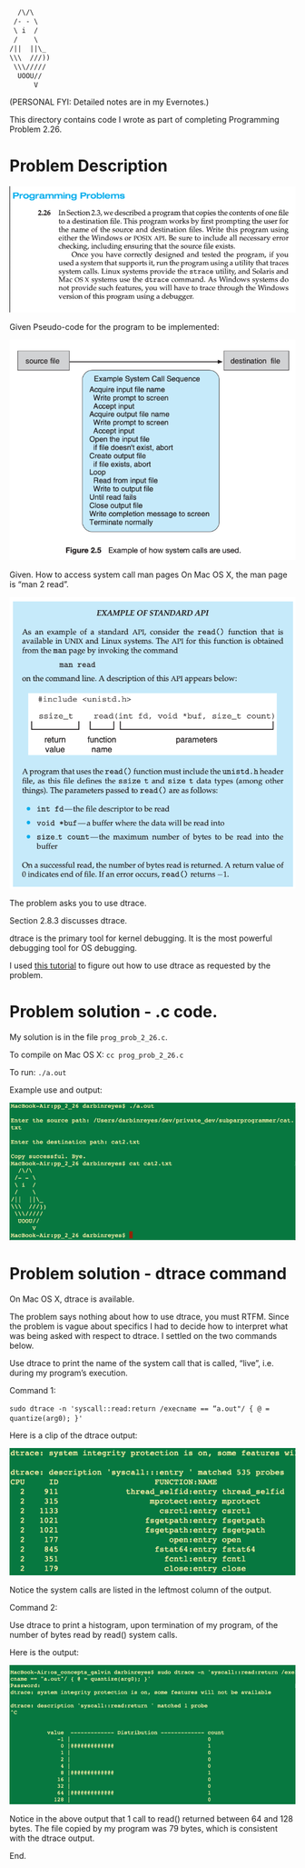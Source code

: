 ```
  /\/\
 /- - \
 \ i  /
 /    \
/||  ||\_
\\\  ///))
 \\\/////
  UOOU//
      V
```


(PERSONAL FYI: Detailed notes are in my Evernotes.)


This directory contains code I wrote as part of completing Programming Problem
2.26.


Problem Description
===



![](imgs/img0.png)


Given Pseudo-code for the program to be implemented:



![](imgs/img1.png)


Given. How to access system call man pages
On Mac OS X, the man page is “man 2 read”.



![](imgs/img2.png)


The problem asks you to use dtrace.


Section 2.8.3 discusses dtrace.


dtrace is the primary tool for kernel debugging. It is the most powerful debugging tool for OS debugging.


I used [this tutorial](https://wiki.freebsd.org/DTrace/Tutorial) to figure out how to use dtrace as requested by the problem.


Problem solution - .c code.
===


My solution is in the file `prog_prob_2_26.c`.


To compile on Mac OS X: `cc prog_prob_2_26.c`


To run: `./a.out`


Example use and output:



![](imgs/img3.png)


Problem solution - dtrace command
===


On Mac OS X, dtrace is available.


The problem says nothing about how to use dtrace, you must RTFM. Since the problem is vague about specifics I had to decide how to interpret what was being asked with respect to dtrace. I settled on the two commands below.


Use dtrace to print the name of the system call that is called, “live”, i.e. during my program’s execution.


Command 1:


`sudo dtrace -n 'syscall::read:return /execname == “a.out"/ { @ = quantize(arg0); }'`


Here is a clip of the dtrace output:



![](imgs/img4.png)


Notice the system calls are listed in the leftmost column of the output.


Command 2:


Use dtrace to print a histogram, upon termination of my program, of the number
of bytes read by read() system calls.


Here is the output:



![](imgs/img5.png)


Notice in the above output that 1 call to read() returned between 64 and 128
bytes. The file copied by my program was 79 bytes, which is consistent with the
dtrace output.

End.